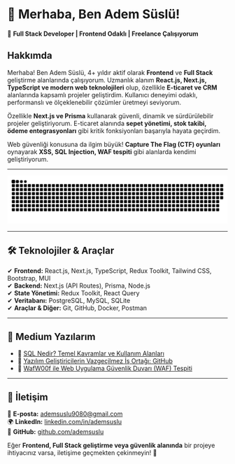 # 👋 Merhaba, Ben Adem Süslü!  

🚀 **Full Stack Developer | Frontend Odaklı | Freelance Çalışıyorum**  

## Hakkımda  
Merhaba! Ben Adem Süslü, 4+ yıldır aktif olarak **Frontend** ve **Full Stack** geliştirme alanlarında çalışıyorum. Uzmanlık alanım **React.js, Next.js, TypeScript ve modern web teknolojileri** olup, özellikle **E-ticaret ve CRM** alanlarında kapsamlı projeler geliştirdim. Kullanıcı deneyimi odaklı, performanslı ve ölçeklenebilir çözümler üretmeyi seviyorum.  

Özellikle **Next.js ve Prisma** kullanarak güvenli, dinamik ve sürdürülebilir projeler geliştiriyorum. E-ticaret alanında **sepet yönetimi, stok takibi, ödeme entegrasyonları** gibi kritik fonksiyonları başarıyla hayata geçirdim.  

Web güvenliği konusuna da ilgim büyük! **Capture The Flag (CTF) oyunları** oynayarak **XSS, SQL Injection, WAF tespiti** gibi alanlarda kendimi geliştiriyorum.  

---

<img src="https://raw.githubusercontent.com/bedirkoc/bedirkoc/output/snake.svg" alt="Snake animation" />

---

## 🛠 Teknolojiler & Araçlar  
✔ **Frontend:** React.js, Next.js, TypeScript, Redux Toolkit, Tailwind CSS, Bootstrap, MUI  
✔ **Backend:** Next.js (API Routes), Prisma, Node.js  
✔ **State Yönetimi:** Redux Toolkit, React Query  
✔ **Veritabanı:** PostgreSQL, MySQL, SQLite  
✔ **Araçlar & Diğer:** Git, GitHub, Docker, Postman  

---

## 📌 Medium Yazılarım  
- 📝 [SQL Nedir? Temel Kavramlar ve Kullanım Alanları](#)  
- 📝 [Yazılım Geliştiricilerin Vazgeçilmez İş Ortağı: GitHub](#)  
- 📝 [WafW00f ile Web Uygulama Güvenlik Duvarı (WAF) Tespiti](#)  

---

## 📩 İletişim  
📧 **E-posta:** ademsuslu9080@gmail.com  
🌍 **LinkedIn:** [linkedin.com/in/ademsuslu](#)  
📂 **GitHub:** [github.com/ademsuslu](#)  

Eğer **Frontend, Full Stack geliştirme veya güvenlik alanında** bir projeye ihtiyacınız varsa, iletişime geçmekten çekinmeyin! 🚀  



